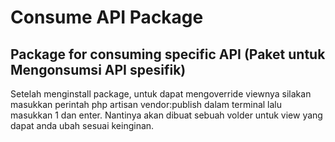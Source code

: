 # Consume API Package

## Package for consuming specific API (Paket untuk Mengonsumsi API spesifik)

Setelah menginstall package, untuk dapat mengoverride viewnya silakan masukkan perintah php artisan vendor:publish dalam terminal lalu masukkan 1 dan enter. Nantinya akan dibuat sebuah volder untuk view yang dapat anda ubah sesuai keinginan.
